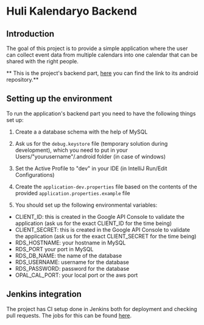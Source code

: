 # Huli Kalendaryo Backend

## Introduction
The goal of this project is to provide a simple application where the user can collect event data from multiple calendars into one calendar that can be shared with the right people.

** This is the project's backend part, [here](https://github.com/greenfox-academy/huli-kalendaryo-android) you can find the link to its android repository.**

## Setting up the environment
To run the application's backend part you need to have the following things set up:

1. Create a a database schema with the help of MySQL

2. Ask us for the `debug.keystore` file (temporary solution during development), which you need to put in your Users/"yourusername"/.android folder (in case of windows)

3. Set the Active Profile to "dev" in your IDE (in IntelliJ Run/Edit Configurations)

4. Create the `application-dev.properties` file based on the contents of the provided `application.properties.example` file

5. You should set up the following environmental variables:
* CLIENT\_ID: this is created in the Google API Console to validate the application (ask us for the exact CLIENT_ID for the time being)
 * CLIENT\_SECRET: this is created in the Google API Console to validate the application (ask us for the exact CLIENT_SECRET for the time being)
* RDS\_HOSTNAME: your hostname in MySQL
* RDS\_PORT your port in MySQL
* RDS\_DB\_NAME: the name of the database
* RDS\_USERNAME: username for the database
* RDS\_PASSWORD: password for the database
* OPAL\_CAL\_PORT: your local port or the aws port

## Jenkins integration
The project has CI setup done in Jenkins both for deployment and checking pull requests. The jobs for this can be found [here](http://195.228.147.126:9090/job/Kalendaryo/).